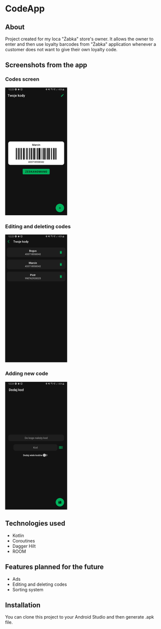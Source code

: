 # CodeApp

## About

Project created for my loca "Żabka" store's owner. It allows the owner to enter and then use loyalty barcodes from "Żabka" application whenever a customer does not want to give their own loyalty code.

## Screenshots from the app

### Codes screen

<img src="images/codes.jpg" width=200/>

### Editing and deleting codes

<img src="images/edit.jpg" width=200/>

### Adding new code

<img src="images/adding.jpg" width=200/>

## Technologies used

- Kotlin
- Coroutines
- Dagger Hilt
- ROOM


## Features planned for the future

- Ads
- Editing and deleting codes
- Sorting system

## Installation

You can clone this project to your Android Studio and then generate .apk file.
